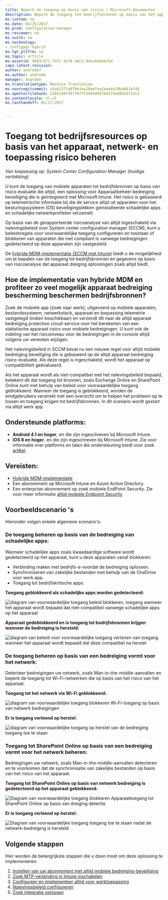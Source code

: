 ```yaml
---
title: Beperk de toegang op basis van risico | Microsoft-documenten
description: Beperk de toegang tot bedrijfsbronnen op basis van het apparaat, netwerk en toepassing risico.
ms.custom: na
ms.date: 04/25/2017
ms.prod: configuration-manager
ms.reviewer: na
ms.suite: na
ms.technology:
- configmgr-hybrid
ms.tgt_pltfrm: na
ms.topic: article
ms.assetid: 9083c571-f4fc-4a78-adc5-8aec84dabcbd
caps.latest.revision: 
author: andredm7
ms.author: andredm
manager: angrobe
ms.translationtype: Machine Translation
ms.sourcegitcommit: c6a6137fa978e1ea28aefea2aea4e29ba661efd6
ms.openlocfilehash: 21841d97387f07f53993d957641f9ad892d723c2
ms.contentlocale: nl-nl
ms.lasthandoff: 05/17/2017


---
```

# <a name="manage-access-to-company-resource-based-on-device-network-and-application-risk"></a>Toegang tot bedrijfsresources op basis van het apparaat, netwerk- en toepassing risico beheren

*Van toepassing op: System Center Configuration Manager (huidige vertakking)*

U kunt de toegang van mobiele apparaten tot bedrijfsbronnen op basis van risico evaluatie die altijd, een oplossing voor Apparaatbeheer bedreiging beveiliging die is geïntegreerd met Microsoft Intune. Het risico is gebaseerd op telemetrische informatie bij die de service altijd uit apparaten voor het besturingssysteem (OS) beveiligingslekken geïnstalleerde schadelijke apps en schadelijke netwerkprofielen verzamelt. 

Op basis van de gerapporteerde risicoanalyse van altijd ingeschakeld via nalevingsbeleid voor System center configuration manager (SCCM), kunt u beleidsregels voor voorwaardelijke toegang configureren en toestaan of blokkeren van apparaten die niet compliant is vanwege bedreigingen gedetecteerd op deze apparaten zijn vastgesteld.

De [hybride MDM-implementatie (SCCM met Intune)](https://docs.microsoft.com/sccm/mdm/understand/choose-between-standalone-intune-and-hybrid-mobile-device-management) biedt u de mogelijkheid om te bepalen van de toegang tot bedrijfsbronnen en gegevens op basis van risicoanalyse dat apparaat dreiging oplossingen zoals altijd biedt.

## <a name="how-do-the-hybrid-mdm-deployment-and-lookout-device-threat-protection-help-protect-company-resources"></a>Hoe de implementatie van hybride MDM en profiteer zo veel mogelijk apparaat bedreiging bescherming beschermen bedrijfsbronnen?
Zoek de mobiele app (zoek naar werk), uitgevoerd op mobiele apparaten, bestandssysteem, netwerkstack, apparaat en toepassing telemetrie vastgelegd (indien beschikbaar) en verzendt dit naar de altijd apparaat bedreiging protection cloud-service voor het berekenen van een statistische apparaat risico voor mobiele bedreigingen. U kunt ook de indeling van het risiconiveau voor de bedreigingen in de console altijd volgens uw vereisten wijzigen.  

Het nalevingsbeleid in SCCM bevat nu een nieuwe regel voor altijd mobiele bedreiging beveiliging die is gebaseerd op de altijd apparaat bedreiging risico-evaluatie. Als deze regel is ingeschakeld, wordt het apparaat op compatibiliteit geëvalueerd.

Als het apparaat wordt als niet-compatibel met het nalevingsbeleid bepaald, betekent dit dat toegang tot bronnen, zoals Exchange Online en SharePoint Online kunt met behulp van beleid voor voorwaardelijke toegang geblokkeerd. Wanneer de toegang is geblokkeerd, worden de eindgebruikers verstrekt met een overzicht om te helpen het probleem op te lossen en toegang krijgen tot bedrijfsbronnen. In dit scenario wordt gestart via altijd werk app.

## <a name="supported-platforms"></a>Ondersteunde platforms:
* **Android 4.1 en hoger**, en die zijn ingeschreven bij Microsoft Intune.
* **iOS 8 en hoger**, en die zijn ingeschreven bij Microsoft Intune.
Zie voor informatie over platforms en talen die ondersteuning biedt voor zoek [artikel](https://personal.support.lookout.com/hc/en-us/articles/114094140253).

## <a name="prerequisites"></a>Vereisten:
* [Hybride MDM-implementatie](https://docs.microsoft.com/sccm/mdm/understand/choose-between-standalone-intune-and-hybrid-mobile-device-management)
* Een abonnement op Microsoft Intune en Azure Active Directory.
* Een enterprise-abonnement op zoek mobiele EndPoint Security.  Zie voor meer informatie [altijd mobiele Endpoint Security](https://www.lookout.com/products/mobile-endpoint-security)

## <a name="example-scenarios"></a>Voorbeeldscenario 's
Hieronder volgen enkele algemene scenario's:
### <a name="control-access-based-on-threat-from-malicious-apps"></a>De toegang beheren op basis van de bedreiging van schadelijke apps:
Wanneer schadelijke apps zoals kwaadaardige software wordt gedetecteerd op het apparaat, kunt u deze apparaten vanaf blokkeren:
* Verbinding maken met bedrijfs-e-voordat de bedreiging oplossen.
* Synchroniseren van zakelijke bestanden met behulp van de OneDrive voor werk app.
* Toegang tot bedrijfskritische apps.

**Toegang geblokkeerd als schadelijke apps worden gedetecteerd:**

![diagram van voorwaardelijke toegang beleid blokkeren, toegang wanneer het apparaat wordt bepaald dat niet-compatibel vanwege schadelijke apps op het apparaat](media/config-mgr-maliciousapps_blocked.png)

**Apparaat gedeblokkeerd en is toegang tot bedrijfsbronnen krijgen wanneer de bedreiging is hersteld:**

![diagram van beleid voor voorwaardelijke toegang verlenen van toegang wanneer het apparaat wordt bepaald dat deze compatibel na herstel](media/config-mgr-maliciousapps-unblocked.png)
### <a name="control-access-based-on-threat-to-network"></a>De toegang beheren op basis van een bedreiging vormt voor het netwerk:
Detecteer bedreigingen uw netwerk, zoals Man-in-the-middle-aanvallen en beperk de toegang tot Wi-Fi-netwerken die op basis van het risico van het apparaat.

**Toegang tot het netwerk via Wi-Fi geblokkeerd:**

![diagram van voorwaardelijke toegang blokkeren Wi-Fi-toegang op basis van netwerk bedreigingen](media/config-mgr-network-wifi-blocked.png)

**Er is toegang verleend op herstel:**

![diagram van voorwaardelijke toegang op herstel van de bedreiging toegang toe te staan](media/config-mgr-network-wifi-unblocked.png)
### <a name="control-access-to-sharepoint-online-based-on-threat-to-network"></a>Toegang tot SharePoint Online op basis van een bedreiging vormt voor het netwerk beheren:

Bedreigingen uw netwerk, zoals Man-in-the-middle-aanvallen detecteren en te voorkomen dat de synchronisatie van zakelijke bestanden op basis van het risico van het apparaat.

**Toegang tot SharePoint Online op basis van netwerk bedreiging is gedetecteerd op het apparaat geblokkeerd:**

![Diagram van voorwaardelijke toegang blokkeren Apparaattoegang tot SharePoint Online op basis van dreiging detectie](media/config-mgr-network-spo-blocked.png)


**Er is toegang verleend op herstel:**

![Diagram van voorwaardelijke toegang toegang toe te staan nadat de netwerk-bedreiging is hersteld](media/config-mgr-network-spo-unblocked.png)

## <a name="next-steps"></a>Volgende stappen
Hier worden de belangrijkste stappen die u doen moet om deze oplossing te implementeren:
1.    [Instellen van uw abonnement met altijd mobiele bedreiging-beveiliging](set-up-your-subscription-with-lookout.md)
2.    [Zoek MTP-verbinding in Intune inschakelen](enable-lookout-connection-in-intune.md)
3.  [Configureer en implementeer altijd voor werktoepassing](configure-and-deploy-lookout-for-work-apps.md)
4.    [Nalevingsbeleid configureren](enable-device-threat-protection-rule-compliance-policy.md)
5.    [Zoek integratie oplossen](troubleshoot-lookout-integration.md)

